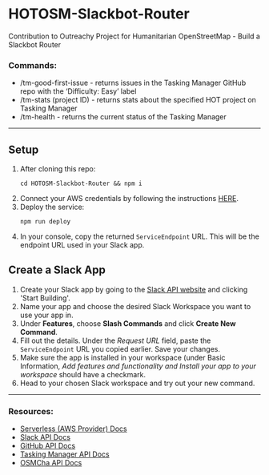 # HOTOSM-Slackbot-Router
Contribution to Outreachy Project for Humanitarian OpenStreetMap - Build a Slackbot Router

### Commands:
- /tm-good-first-issue - returns issues in the Tasking Manager GitHub repo with the ‘Difficulty: Easy’ label
- /tm-stats (project ID) - returns stats about the specified HOT project on Tasking Manager
- /tm-health - returns the current status of the Tasking Manager
---
## Setup
1. After cloning this repo:
   ```
   cd HOTOSM-Slackbot-Router && npm i
   ```
2. Connect your AWS credentials by following the instructions [HERE](https://serverless.com/framework/docs/providers/aws/guide/credentials/
).
3. Deploy the service:
    ```
    npm run deploy
    ```
4. In your console, copy the returned `ServiceEndpoint` URL. This will be the endpoint URL used in your Slack app.

## Create a Slack App
1. Create your Slack app by going to the [Slack API website](https://api.slack.com/) and clicking 'Start Building'.
2. Name your app and choose the desired Slack Workspace you want to use your app in.
3. Under **Features**, choose **Slash Commands** and click **Create New Command**.
4. Fill out the details. Under the *Request URL* field, paste the `ServiceEndpoint` URL you copied earlier. Save your changes.
5. Make sure the app is installed in your workspace (under Basic Information, **Add features and functionality* and *Install your app to your workspace** should have a checkmark.
6. Head to your chosen Slack workspace and try out your new command.
---
### Resources:
- [Serverless (AWS Provider) Docs](https://serverless.com/framework/docs/providers/aws/)
- [Slack API Docs](https://api.slack.com/#read_the_docs)
- [GitHub API Docs](https://developer.github.com/v3/)
- [Tasking Manager API Docs](https://tasks.hotosm.org/api-docs)
- [OSMCha API Docs](https://osmcha.org/api-docs/)
